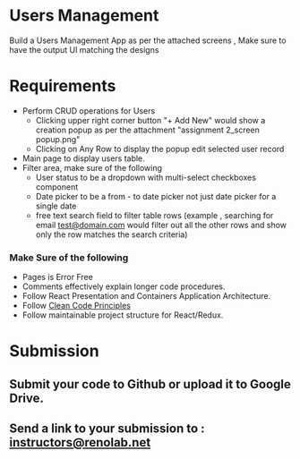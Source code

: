 # Users Management

Build a Users Management App as per the attached screens , Make sure to have the output UI matching the designs

# Requirements

- Perform CRUD operations for Users
  - Clicking upper right corner button "+ Add New" would show a creation popup as per the attachment "assignment 2_screen popup.png"
  - Clicking on Any Row to display the popup edit selected user record
- Main page to display users table.
- Filter area, make sure of the following
  - User status to be a dropdown with multi-select checkboxes component
  - Date picker to be a from - to date picker not just date picker for a single date
  - free text search field to filter table rows (example , searching for email test@domain.com would filter out all the other rows and show only the row matches the search criteria)

### Make Sure of the following

- Pages is Error Free
- Comments effectively explain longer code procedures.
- Follow React Presentation and Containers Application Architecture.
- Follow [Clean Code Principles](https://github.com/ryanmcdermott/clean-code-javascript)
- Follow maintainable project structure for React/Redux.

# Submission

## Submit your code to Github or upload it to Google Drive.

## Send a link to your submission to : [instructors@renolab.net](mailto:instructors@renolab.net)
